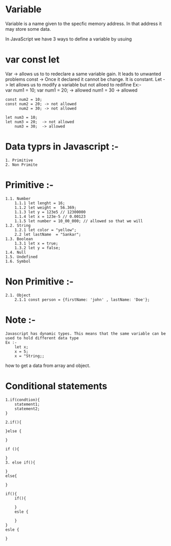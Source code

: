 # Variable 
Variable is a name given to the specfic memory address. In that address it may store some data.

In JavaScript we have 3 ways to define a variable by usuing 
# var const let
Var -> allows us to to redeclare a same variable gain. It leads to unwanted problems 
const -> Once it declared it cannot be change. It is constant.
Let -> let allows us to modify a variable but not alloed to redifine 
Ex:- <br>
    var num1 = 10; 
    var num1 = 20; -> allowed 
        num1 = 30  -> allowed

    const num2 = 10;
    const num2 = 20; -> not allowed 
          num2 = 30; -> not allowed 

    let num3 = 10;
    let num3 = 20;  -> not allowed 
        num3 = 30;  -> allowed
# Data typrs in Javascript :- 
    1. Primitive 
    2. Non Primite
# Primitive :-
    1.1. Number  
        1.1.1 let lenght = 16;
        1.1.2 let weight =  56.369;
        1.1.3 let y = 123e5 // 12300000
        1.1.4 let x = 123e-5 // 0.00123
        1.1.5 let number = 10_00_000; // allowed so that we will 
    1.2. String 
        1.2.1 let color = "yellow";
        2.2 let lastName  = "Sankar";
    1.3. Boolean 
        1.3.1 let x = true;
        1.3.2 let y = false;
    1.4. Null
    1.5. Undefined 
    1.6. Symbol
# Non Primitive :-
    2.1. Object 
        2.1.1 const person = {firstName: 'john' , lastName: 'Doe'};
# Note :-
    Javascript has dynamic types. This means that the same variable can be used to hold different data type
    Ex :- 
        let x;
        x = 5;
        x = "String;;

how to get a data from array and object.

# Conditional statements 
    1.if(condtion){
        statement1;
        statement2;
    } 

    2.if(){

    }else {

    }

    if (){

    }
    3. else if(){

    }
    else{

    }

    if(){
        if(){

        }
        esle {

        }
    }
    esle {

    }
